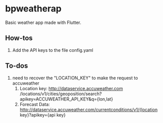 # bpweatherap

Basic weather app made with Flutter.

## How-tos
1. Add the API keys to the file config.yaml

## To-dos

1. need to recover the "LOCATION_KEY" to make the request to accuweather
   1. Location key: http://dataservice.accuweather.com /locations/v1/cities/geoposition/search?apikey=ACCUWEATHER_API_KEY&q={lon,lat}
   2. Forecast Data: http://dataservice.accuweather.com/currentconditions/v1/{location key}?apikey={api key}
